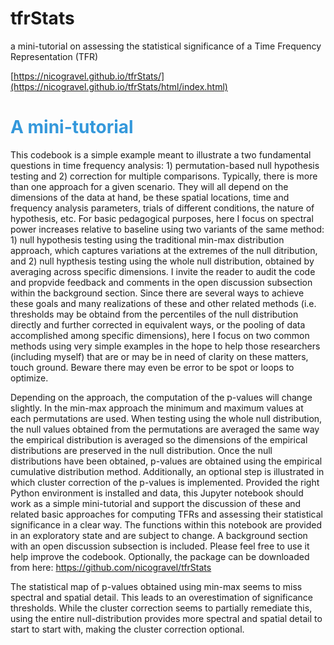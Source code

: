 # tfrStats

a mini-tutorial on assessing the statistical significance of a Time Frequency Representation (TFR)


[https://nicogravel.github.io/tfrStats/](https://nicogravel.github.io/tfrStats/html/index.html)


# <span style="color:#3498db">**A mini-tutorial**</span>

This codebook is a simple example meant to illustrate a two fundamental questions in time frequency analysis: 1) permutation-based null hypothesis testing and 2) correction for multiple comparisons. Typically, there is more than one approach for a given scenario. They will all depend on the dimensions of the data at hand, be these spatial locations, time and frequency analysis parameters, trials of different conditions, the nature of hypothesis, etc. For basic pedagogical purposes, here I focus on spectral power increases relative to baseline using two variants of the same method: 1) null hypothesis testing using the traditional min-max distribution approach, which captures variations at the extremes of the null ditribution, and 2) null hypthesis testing using the whole null distribution, obtained by averaging across specific dimensions. I invite the reader to audit the code and propvide feedback and comments in the open discussion subsection within the background section. Since there are several ways to achieve these goals and many realizations of these and other related methods (i.e. thresholds may be obtaind from the percentiles of the null distribution directly and further corrected in equivalent ways, or the pooling of data accomplished among specific dimensions), here I focus on two common methods using very simple examples in the hope to help those researchers (including myself) that are or may be in need of clarity on these matters, touch ground. Beware there may even be error to be spot or loops to optimize. 

Depending on the approach, the computation of the p-values will change slightly. In the min-max approach the minimum and maximum values at each permutations are used. When testing using the whole null distribution, the null values obtained from the permutations are averaged the same way the empirical distribution is averaged so the dimensions of the empirical distributions are preserved in the null distribution. Once the null distributions have been obtained, p-values are obtained using the empirical cumulative distribution method. Additionally, an optional step is illustrated in which cluster correction of the p-values is implemented. Provided the right Python environment is installed and data, this Jupyter notebook should work as a simple mini-tutorial and support the discussion of these and related basic approaches for computing TFRs and assessing their statistical significance in a clear way. The functions within this notebook are provided in an exploratory state and are subject to change. A background section with an open discussion subsection is included. Please feel free to use it help improve the codebook. Optionally, the package can be downloaded from here: https://github.com/nicogravel/tfrStats


The statistical map of p-values  obtained using min-max seems to miss spectral and spatial detail. This leads to an overestimation of significance thresholds. While the cluster correction seems to partially remediate this, using the entire null-distribution provides more spectral and spatial detail to start to start with, making the cluster correction optional. 

